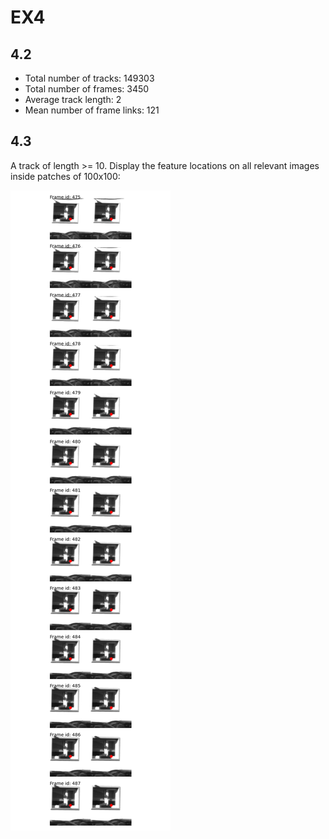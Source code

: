# EX4

## 4.2
- Total number of tracks: 149303
- Total number of frames: 3450
- Average track length: 2 
- Mean number of frame links: 121

## 4.3
A track of length >= 10. Display the feature locations on all relevant images inside patches of 100x100:

[![track features](../outputs/ex4/track_patches.png "track features")](../outputs/ex4/track_patches.png)
